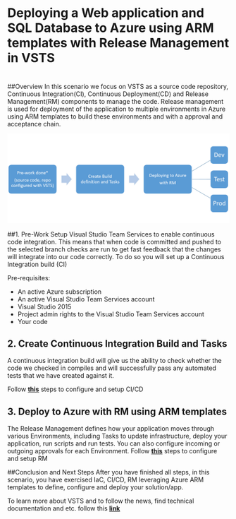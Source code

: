 # Deploying a Web application and SQL Database to Azure using ARM templates with Release Management in VSTS
#

##Overview
In this scenario we focus on VSTS as a source code repository, Continuous Integration(CI), Continuous Deployment(CD) and Release Management(RM) components to manage the code. Release management is used for deployment of the application to multiple environments in Azure using ARM templates to build these environments and with a approval and acceptance chain.

![Deploying and Web app by using Build process](Images/Process-for-just-Build-RM.jpg)

##1. Pre-Work
Setup Visual Studio Team Services to enable continuous code integration. This means that when code is committed and pushed to the selected branch checks are run  to get fast feedback that the changes will integrate into our code correctly. To do so you will set up a Continuous Integration build (CI)
 
Pre-requisites:

- An active Azure subscription
- An active Visual Studio Team Services account
- Visual Studio 2015
- Project admin rights to the Visual Studio Team Services account
- Your code

## 2. Create Continuous Integration Build and Tasks
A continuous integration build will give us the ability to check whether the code
we checked in compiles and will successfully pass any automated tests that we
have created against it.

Follow [**this**](https://github.com/Microsoft/PartsUnlimited/blob/hands-on-labs/docs/HOL_PartsUnlimited_WebSite_Continuous_Integration/HOL_PartsUnlimited_WebSite_Continuous_Integration_with_Visual_Studio_Online_Build.md)  steps to configure and setup CI/CD

## 3. Deploy to Azure with RM using ARM templates
The Release Management defines how your application moves through various Environments, including Tasks to update infrastructure, deploy your application, run scripts and run tests. You can also configure incoming or outgoing approvals for each Environment. Follow [**this**](https://github.com/Microsoft/PartsUnlimited/blob/hands-on-labs/docs/HOL_PartsUnlimited_WebSite_Continuous_Deployment/HOL_Continuous_Deployment_Release_Management.md#2-modify-the-ci-build-to-include-the-arm-templates)  steps to configure and setup RM


##Conclusion and Next Steps
After you have finished all steps, in this scenario, you have exercised IaC, CI/CD, RM leveraging Azure ARM templates to define, configure and deploy your solution/app.
  
To learn more about VSTS and to follow the news, find technical documentation and etc. follow this [**link**](https://azure.microsoft.com/en-us/services/visual-studio-team-services/)











